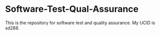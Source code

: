 # Software-Test-Qual-Assurance
This is the repository for software test and quality assurance. My UCID is sd288.

